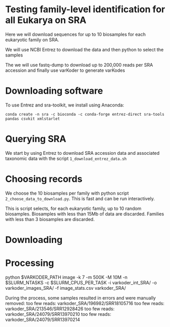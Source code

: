# Testing family-level identification for all Eukarya on SRA

Here we will download sequences for up to 10 biosamples for each eukaryotic family on SRA.

We will use NCBI Entrez to download the data and then python to select the samples

The we will use fastq-dump to download up to 200,000 reads per SRA accession and finally use varKoder to generate varKodes

# Downloading software

To use Entrez and sra-toolkit, we install using Anaconda:

`conda create -n sra -c bioconda -c conda-forge entrez-direct sra-tools pandas csvkit xmlstarlet`

# Querying SRA

We start by using Entrez to download SRA accession data and associated taxonomic data with the script `1_download_entrez_data.sh`

# Choosing records

We choose the 10 biosamples per family with python script `2_choose_data_to_download.py`. This is fast and can be run interactively.

This is script selects, for each eukaryotic family, up to 10 random biosamples. Biosamples with less than 15Mb of data are discarded. Families with less than 3 biosamples are discarded.

# Downloading

# Processing
python $VARKODER_PATH image -k 7 -m 500K -M 10M -n $SLURM_NTASKS -c $SLURM_CPUS_PER_TASK -i varkoder_int_SRA/ -o varkoder_images_SRA/ -f image_stats.csv varkoder_SRA/

During the process, some samples resulted in errors and were manually removed:
too few reads: varkoder_SRA/196982/SRR18105716
too few reads: varkoder_SRA/213546/SRR12928426
too few reads: varkoder_SRA/24079/SRR13970210
too few reads: varkoder_SRA/24079/SRR13970214


